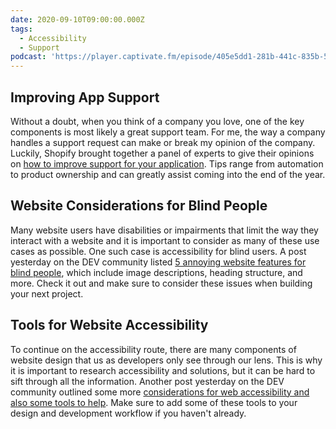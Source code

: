 ```yaml
---
date: 2020-09-10T09:00:00.000Z
tags:
  - Accessibility
  - Support
podcast: 'https://player.captivate.fm/episode/405e5dd1-281b-441c-835b-52a1a40baff0'
---
```


## Improving App Support

Without a doubt, when you think of a company you love, one of the key components is most likely a great support team. For me, the way a company handles a support request can make or break my opinion of the company. Luckily, Shopify brought together a panel of experts to give their opinions on [how to improve support for your application](https://www.shopify.com/partners/blog/expert-advice-on-how-to-10x-app-support). Tips range from automation to product ownership and can greatly assist coming into the end of the year.

## Website Considerations for Blind People

Many website users have disabilities or impairments that limit the way they interact with a website and it is important to consider as many of these use cases as possible. One such case is accessibility for blind users. A post yesterday on the DEV community listed [5 annoying website features for blind people](https://dev.to/kedark/5-most-annoying-website-features-a-blind-person-faces-every-single-day-2jm5), which include image descriptions, heading structure, and more. Check it out and make sure to consider these issues when building your next project.

## Tools for Website Accessibility

To continue on the accessibility route, there are many components of website design that us as developers only see through our lens. This is why it is important to research accessibility and solutions, but it can be hard to sift through all the information. Another post yesterday on the DEV community outlined some more [considerations for web accessibility and also some tools to help](https://dev.to/laasrinadiaa/tips-and-free-tools-to-make-your-website-accessible-554k). Make sure to add some of these tools to your design and development workflow if you haven't already.
